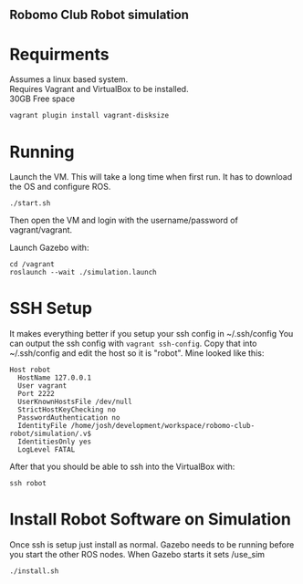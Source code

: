 ## Robomo Club Robot simulation

# Requirments

Assumes a linux based system.<br>
Requires Vagrant and VirtualBox to be installed.<br>
30GB Free space<br>

```
vagrant plugin install vagrant-disksize
```

# Running

Launch the VM. This will take a long time when first run. It has to download the OS and configure ROS.

```
./start.sh
```

Then open the VM and login with the username/password of vagrant/vagrant.<br>

Launch Gazebo with:

```
cd /vagrant
roslaunch --wait ./simulation.launch
```

# SSH Setup

It makes everything better if you setup your ssh config in ~/.ssh/config
You can output the ssh config with `vagrant ssh-config`. Copy that into ~/.ssh/config and edit the host so it is "robot". Mine looked like this:

```
Host robot
  HostName 127.0.0.1
  User vagrant
  Port 2222
  UserKnownHostsFile /dev/null
  StrictHostKeyChecking no
  PasswordAuthentication no
  IdentityFile /home/josh/development/workspace/robomo-club-robot/simulation/.v$
  IdentitiesOnly yes
  LogLevel FATAL
```

After that you should be able to ssh into the VirtualBox with:

```
ssh robot
```

# Install Robot Software on Simulation

Once ssh is setup just install as normal. Gazebo needs to be running before you start the other ROS nodes. When Gazebo starts it sets /use_sim

```
./install.sh
```
